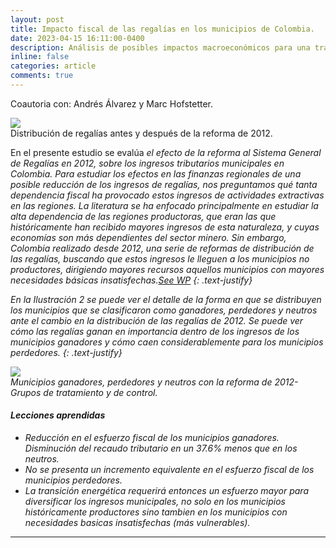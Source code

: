 ```yaml
---
layout: post
title: Impacto fiscal de las regalías en los municipios de Colombia.
date: 2023-04-15 16:11:00-0400
description: Análisis de posibles impactos macroeconómicos para una transición energética justa.
inline: false
categories: article
comments: true
---
```


<p class="cursive-text">Coautoria con: Andrés Álvarez y Marc Hofstetter.</p>

<div class="img_row center">
    <img src="{{ site.baseurl }}/assets/img/regalias_1.png">
</div>
<div class="col three caption">
    Distribución de regalías antes y después de la reforma de 2012.
</div>


En el presente estudio se evalúa <i>el efecto de la reforma al Sistema General de Regalías en 2012, sobre los ingresos tributarios municipales en Colombia<i>. Para estudiar los efectos en las finanzas regionales de una posible reducción de los ingresos de regalías, nos preguntamos qué tanta dependencia fiscal ha provocado estos ingresos de actividades extractivas en las regiones. La literatura se ha enfocado principalmente en estudiar la alta dependencia de las regiones productoras, que eran las que históricamente han recibido mayores ingresos de esta naturaleza, y cuyas economías son más dependientes del sector minero. Sin embargo, Colombia realizado desde 2012, una serie de reformas de distribución de las regalías, buscando que estos ingresos le lleguen a los municipios no productores, dirigiendo mayores recursos aquellos municipios con mayores necesidades básicas insatisfechas.[See WP](https://drive.google.com/file/d/1bNTOP0Q08lJpOr-MEamFc9shRYE6NCLn/view?usp=sharing)
{: .text-justify}


En la Ilustración 2 se puede ver el detalle de la forma en que se distribuyen los municipios que se clasificaron como ganadores, perdedores y neutros ante el cambio en la distribución de las regalías de 2012. Se puede ver cómo las regalías ganan en importancia dentro de los ingresos de los municipios ganadores y cómo caen considerablemente para los municipios perdedores. 
{: .text-justify}

<div class="img_row center">
    <img src="{{ site.baseurl }}/assets/img/regalias_2.png">
</div>
<div class="col three caption">
    Municipios ganadores, perdedores y neutros con la reforma de 2012- Grupos de tratamiento y de control.
</div>


#### Lecciones aprendidas
<ul>
    <li>Reducción en el esfuerzo fiscal de los municipios ganadores. Disminución del recaudo tributario en un 37.6% menos que en los neutros.</li>
    <li>No se presenta un incremento equivalente en el esfuerzo fiscal de los municipios perdedores.</li>
    <li>La transición energética requerirá entonces un esfuerzo mayor para diversificar los ingresos municipales, no solo en los municipios históricamente productores sino tambien en los municipios con necesidades basicas insatisfechas (más vulnerables).</li>
</ul>

***


